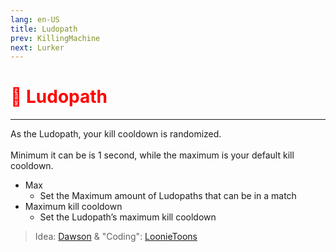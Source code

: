```yaml
---
lang: en-US
title: Ludopath
prev: KillingMachine
next: Lurker
---
```


# <font color=red>🤡 <b>Ludopath</b></font> <Badge text="Killing" type="tip" vertical="middle"/>
---

As the Ludopath, your kill cooldown is randomized.<br><br>
Minimum it can be is 1 second, while the maximum is your default kill cooldown.
* Max
  * Set the Maximum amount of Ludopaths that can be in a match
* Maximum kill cooldown
  * Set the Ludopath’s maximum kill cooldown

> Idea: [Dawson](#) & "Coding": [LoonieToons](https://github.com/Loonie-Toons)